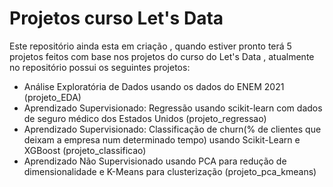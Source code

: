 # Projetos curso Let's Data

Este repositório ainda esta em criação , quando estiver pronto terá 5 projetos feitos com base nos projetos do curso do Let's Data , atualmente no repositório possui os seguintes projetos:
- Análise Exploratória de Dados usando os dados do ENEM 2021 (projeto_EDA)
- Aprendizado Supervisionado: Regressão usando scikit-learn com dados de seguro médico dos Estados Unidos (projeto_regressao)
- Aprendizado Supervisionado: Classificação de churn(% de clientes que deixam a empresa num determinado tempo) usando Scikit-Learn e XGBoost (projeto_classificao)
- Aprendizado Não Supervisionado usando PCA para redução de dimensionalidade e K-Means para clusterização (projeto_pca_kmeans) 
